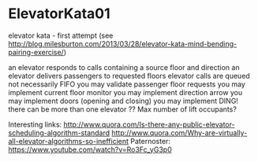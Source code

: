 # ElevatorKata01
elevator kata - first attempt (see http://blog.milesburton.com/2013/03/28/elevator-kata-mind-bending-pairing-exercise/)

an elevator responds to calls containing a source floor and direction
an elevator delivers passengers to requested floors
elevator calls are queued not necessarily FIFO
you may validate passenger floor requests
you may implement current floor monitor
you may implement direction arrow
you may implement doors (opening and closing)
you may implement DING!
there can be more than one elevator
?? Max number of lift occupants?

Interesting links:
http://www.quora.com/Is-there-any-public-elevator-scheduling-algorithm-standard
http://www.quora.com/Why-are-virtually-all-elevator-algorithms-so-inefficient
Paternoster: https://www.youtube.com/watch?v=Ro3Fc_yG3p0

